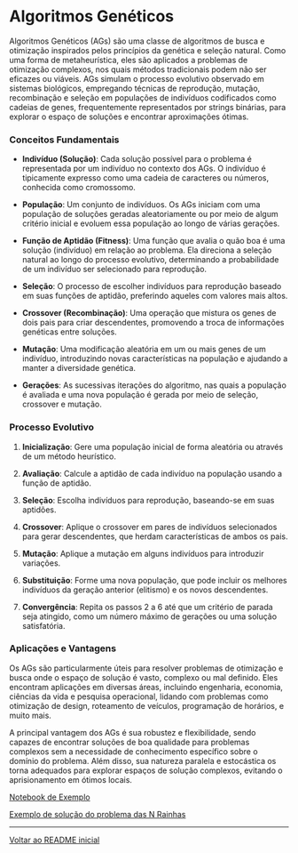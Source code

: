 # Algoritmos Genéticos

Algoritmos Genéticos (AGs) são uma classe de algoritmos de busca e otimização inspirados pelos princípios da genética e seleção natural. Como uma forma de metaheurística, eles são aplicados a problemas de otimização complexos, nos quais métodos tradicionais podem não ser eficazes ou viáveis. AGs simulam o processo evolutivo observado em sistemas biológicos, empregando técnicas de reprodução, mutação, recombinação e seleção em populações de indivíduos codificados como cadeias de genes, frequentemente representados por strings binárias, para explorar o espaço de soluções e encontrar aproximações ótimas.

### Conceitos Fundamentais

- **Indivíduo (Solução)**: Cada solução possível para o problema é representada por um indivíduo no contexto dos AGs. O indivíduo é tipicamente expresso como uma cadeia de caracteres ou números, conhecida como cromossomo.

- **População**: Um conjunto de indivíduos. Os AGs iniciam com uma população de soluções geradas aleatoriamente ou por meio de algum critério inicial e evoluem essa população ao longo de várias gerações.

- **Função de Aptidão (Fitness)**: Uma função que avalia o quão boa é uma solução (indivíduo) em relação ao problema. Ela direciona a seleção natural ao longo do processo evolutivo, determinando a probabilidade de um indivíduo ser selecionado para reprodução.

- **Seleção**: O processo de escolher indivíduos para reprodução baseado em suas funções de aptidão, preferindo aqueles com valores mais altos.

- **Crossover (Recombinação)**: Uma operação que mistura os genes de dois pais para criar descendentes, promovendo a troca de informações genéticas entre soluções.

- **Mutação**: Uma modificação aleatória em um ou mais genes de um indivíduo, introduzindo novas características na população e ajudando a manter a diversidade genética.

- **Gerações**: As sucessivas iterações do algoritmo, nas quais a população é avaliada e uma nova população é gerada por meio de seleção, crossover e mutação.

### Processo Evolutivo

1. **Inicialização**: Gere uma população inicial de forma aleatória ou através de um método heurístico.

2. **Avaliação**: Calcule a aptidão de cada indivíduo na população usando a função de aptidão.

3. **Seleção**: Escolha indivíduos para reprodução, baseando-se em suas aptidões.

4. **Crossover**: Aplique o crossover em pares de indivíduos selecionados para gerar descendentes, que herdam características de ambos os pais.

5. **Mutação**: Aplique a mutação em alguns indivíduos para introduzir variações.

6. **Substituição**: Forme uma nova população, que pode incluir os melhores indivíduos da geração anterior (elitismo) e os novos descendentes.

7. **Convergência**: Repita os passos 2 a 6 até que um critério de parada seja atingido, como um número máximo de gerações ou uma solução satisfatória.

### Aplicações e Vantagens

Os AGs são particularmente úteis para resolver problemas de otimização e busca onde o espaço de solução é vasto, complexo ou mal definido. Eles encontram aplicações em diversas áreas, incluindo engenharia, economia, ciências da vida e pesquisa operacional, lidando com problemas como otimização de design, roteamento de veículos, programação de horários, e muito mais.

A principal vantagem dos AGs é sua robustez e flexibilidade, sendo capazes de encontrar soluções de boa qualidade para problemas complexos sem a necessidade de conhecimento específico sobre o domínio do problema. Além disso, sua natureza paralela e estocástica os torna adequados para explorar espaços de solução complexos, evitando o aprisionamento em ótimos locais.

[Notebook de Exemplo](./metaheuristics.ipynb)

[Exemplo de solução do problema das N Rainhas](../ch1/exemplos/n-queen-problem.ipynb)

---

[Voltar ao README inicial](../../README.md)

